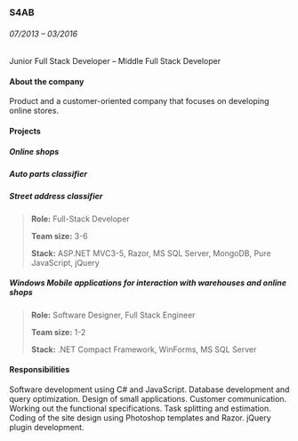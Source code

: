 ### S4AB
###### <div class='dateRange'>07/2013 – 03/2016</div>

Junior Full Stack Developer – Middle Full Stack Developer

#### About the company
Product and a customer-oriented company that focuses on developing online stores.

#### Projects
##### Online shops
##### Auto parts classifier
##### Street address classifier

> **Role:** Full-Stack Developer
>
> **Team size:** 3-6
>
> **Stack:** ASP.NET MVC3-5, Razor, MS SQL Server, MongoDB, Pure JavaScript, jQuery

##### Windows Mobile applications for interaction with warehouses and online shops

> **Role:** Software Designer, Full Stack Engineer
>
> **Team size:** 1-2
>
> **Stack:** .NET Compact Framework, WinForms, MS SQL Server

#### Responsibilities
Software development using C# and JavaScript. Database development and query optimization. Design of small applications. Customer communication. Working out the functional specifications. Task splitting and estimation. Coding of the site design using Photoshop templates and Razor. jQuery plugin development.